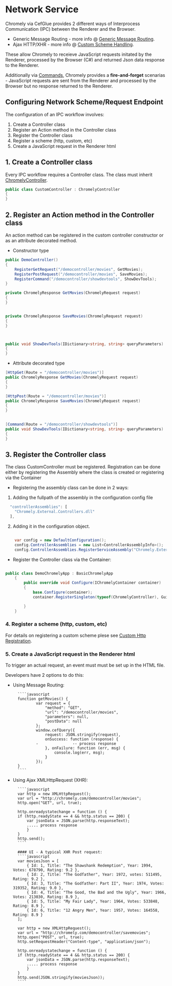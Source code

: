 
# Network Service

Chromely via CefGlue provides 2 different ways of Interprocess Communication (IPC) between the Renderer and the Browser.

- Generic Message Routing - more info @ [Generic Message Routing](https://github.com/chromelyapps/Chromely/blob/master/Documents/generic_message_routing.md).
- Ajax HTTP/XHR  -  more info @ [Custom Scheme Handling](https://github.com/chromelyapps/Chromely/blob/master/Documents/ajax_xhr_request_handling.md).


These allow Chromely to receieve JavaScript requests initated by the Renderer, processed by the Browser (C#) and returned Json data response to the Renderer. 

Additionally via [Commands](https://github.com/chromelyapps/Chromely/tree/master/src/Chromely.Core/Network/CommandRoute.cs), Chromely provides a **fire-and-forget** scenarias - JavaScript requests are sent from the Renderer and processed by the Browser but no response returned to the Renderer.

## Configuring Network Scheme/Request Endpoint

The configuration of an IPC workflow involves:

1. Create a Controller class
2. Register an Action method in the Controller class
3. Register the Controller class
4. Register a scheme (http, custom, etc)
5. Create a JavaScript request in the Renderer html

##  1.  Create a Controller class

Every IPC workflow requires a Controller class. The class must inherit [ChromelyController](https://github.com/chromelyapps/Chromely/blob/master/src/Chromely.Core/Network/ChromelyController.cs).


````csharp
public class CustomController : ChromelyController
{
}
````

##  2.  Register an Action method in the Controller class

An action method can be registered in the custom controller constructor or as an attribute decorated method.

- Constructor type
````csharp
public DemoController()
{
	RegisterGetRequest("/democontroller/movies", GetMovies);
	RegisterPostRequest("/democontroller/movies", SaveMovies);
	RegisterCommand("/democontroller/showdevtools", ShowDevTools);
}

private ChromelyResponse GetMovies(ChromelyRequest request)
{
}


private ChromelyResponse SaveMovies(ChromelyRequest request)
{
}



public void ShowDevTools(IDictionary<string, string> queryParameters)
{
}

````

- Attribute decorated type
````csharp
[HttpGet(Route = "/democontroller/movies")]
public ChromelyResponse GetMovies(ChromelyRequest request)
{
}

[HttpPost(Route = "/democontroller/movies")]
public ChromelyResponse SaveMovies(ChromelyRequest request)
{
}

	  
[Command(Route = "/democontroller/showdevtools")]
public void ShowDevTools(IDictionary<string, string> queryParameters)
{
}
````



##  3.  Register the Controller class

The class CustomController must be registered. Registration can be done either by registering the Assembly where the class is created or registering via the Container

- Registering the assembly class can be done in 2 ways:

1.  Adding the fullpath of the assembly in the configuration config file 

````javascript
  "controllerAssemblies": [
    "Chromely.External.Controllers.dll"
  ],
````

2. Adding it in the configuration object.

````csharp

    var config = new DefaultConfiguration();
    config.ControllerAssemblies = new List<ControllerAssemblyInfo>();
    config.ControllerAssemblies.RegisterServiceAssembly("Chromely.External.Controllers.dll");

````

- Register the Controller class via the Container:

````csharp

public class DemoChromelyApp : BasicChromelyApp
    {
        public override void Configure(IChromelyContainer container)
        {
            base.Configure(container);
            container.RegisterSingleton(typeof(ChromelyController), Guid.NewGuid().ToString(), typeof(CustomController));

        }
    }

````
### 4. Register a scheme (http, custom, etc)

For details on registering a custom scheme plese see [Custom Http Registration](https://github.com/chromelyapps/Chromely/blob/master/Documents/registering_scheme_handlers.md). 

### 5. Create a JavaScript request in the Renderer html

To trigger an actual request, an event must must be set up in the HTML file. 

Developers have 2 options to do this:
- Using Message Routing:

        ````javascript
        function getMovies() {
                var request = {
                    "method": "GET",
                    "url": "/democontroller/movies",
                    "parameters": null,
                    "postData": null
                };
                window.cefQuery({
                    request: JSON.stringify(request),
                    onSuccess: function (response) {
                -               -- process response
                    }, onFailure: function (err, msg) {
                        console.log(err, msg);
                    }
                });
        }
        ````

- Using Ajax XMLHttpRequest (XHR):

        ````javascript
        var http = new XMLHttpRequest();
        var url = "http://chromely.com/democontroller/movies";
        http.open("GET", url, true);

        http.onreadystatechange = function () {
        if (http.readyState == 4 && http.status == 200) {
            var jsonData = JSON.parse(http.responseText);
            ..... process response
            }
        }
        http.send();
        ````

        #### UI - A typical XHR Post request:
        ````javascript
        var moviesJson = [
            { Id: 1, Title: "The Shawshank Redemption", Year: 1994, Votes: 678790, Rating: 9.2 },
            { Id: 2, Title: "The Godfather", Year: 1972, votes: 511495, Rating: 9.2 },
            { Id: 3, Title: "The Godfather: Part II", Year: 1974, Votes: 319352, Rating: 9.0 },
            { Id: 4, Title: "The Good, the Bad and the Ugly", Year: 1966, Votes: 213030, Rating: 8.9 },
            { Id: 5, Title: "My Fair Lady", Year: 1964, Votes: 533848, Rating: 8.9 },
            { Id: 6, Title: "12 Angry Men", Year: 1957, Votes: 164558, Rating: 8.9 }
        ];

        var http = new XMLHttpRequest();
        var url = "http://chromely.com/democontroller/savemovies";
        http.open("POST", url, true);
        http.setRequestHeader("Content-type", "application/json");

        http.onreadystatechange = function () {
        if (http.readyState == 4 && http.status == 200) {
            var jsonData = JSON.parse(http.responseText);
            ..... process response
            }
        }
        http.send(JSON.stringify(moviesJson));
        ````
